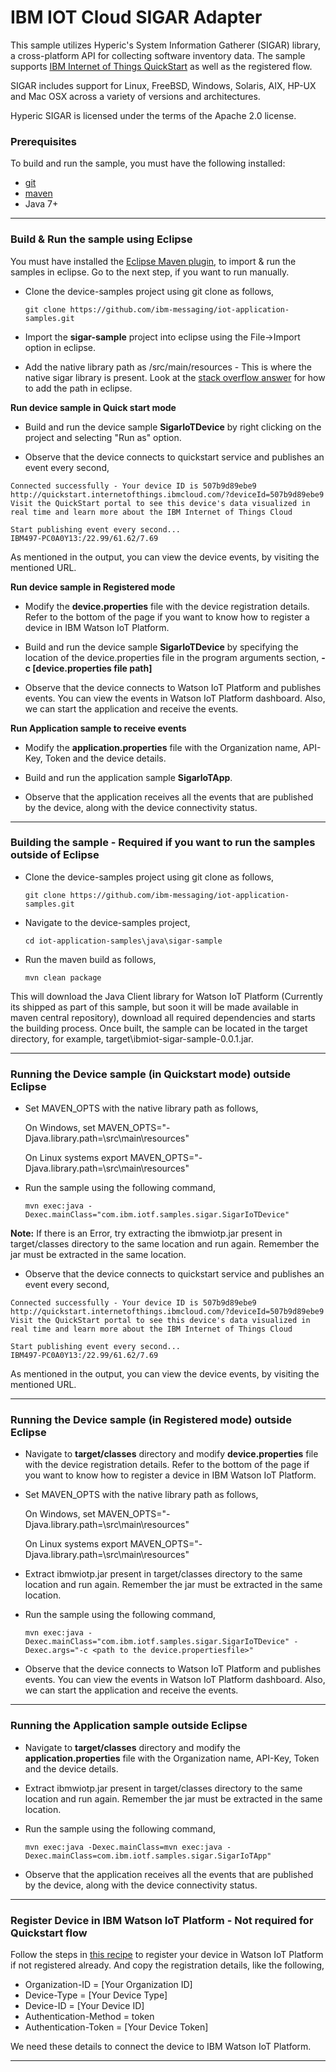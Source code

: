 IBM IOT Cloud SIGAR Adapter
===========================

This sample utilizes Hyperic's System Information Gatherer (SIGAR) library, a cross-platform API for collecting 
software inventory data.  The sample supports [IBM Internet of Things QuickStart](http://quickstart.internetofthings.ibmcloud.com) as well as 
the registered flow.

SIGAR includes support for Linux, FreeBSD, Windows, Solaris, AIX, HP-UX and Mac OSX across a variety of 
versions and architectures. 

Hyperic SIGAR is licensed under the terms of the Apache 2.0 license.


### Prerequisites
To build and run the sample, you must have the following installed:

* [git](https://git-scm.com/)
* [maven](https://maven.apache.org/download.cgi)
* Java 7+

----

### Build & Run the sample using Eclipse

You must have installed the [Eclipse Maven plugin](http://www.eclipse.org/m2e/), to import & run the samples in eclipse. Go to the next step, if you want to run manually.

* Clone the device-samples project using git clone as follows,

    `git clone https://github.com/ibm-messaging/iot-application-samples.git`
    
* Import the **sigar-sample** project into eclipse using the File->Import option in eclipse.

* Add the native library path as <ibmiot-sigar-sample>/src/main/resources - This is where the native sigar library is present. Look at the [stack overflow answer](http://stackoverflow.com/questions/15271100/how-can-i-set-the-java-library-path-used-by-eclipse-from-a-pom) for how to add the path in eclipse.

**Run device sample in Quick start mode**

* Build and run the device sample **SigarIoTDevice** by right clicking on the project and selecting "Run as" option.

* Observe that the device connects to quickstart service and publishes an event every second,
```
Connected successfully - Your device ID is 507b9d89ebe9
http://quickstart.internetofthings.ibmcloud.com/?deviceId=507b9d89ebe9
Visit the QuickStart portal to see this device's data visualized in real time and learn more about the IBM Internet of Things Cloud
   
Start publishing event every second...
IBM497-PC0A0Y13:/22.99/61.62/7.69
```
As mentioned in the output, you can view the device events, by visiting the mentioned URL.

**Run device sample in Registered mode**

* Modify the **device.properties** file with the device registration details. Refer to the bottom of the page if you want to know how to register a device in IBM Watson IoT Platform.

* Build and run the device sample **SigarIoTDevice** by specifying the location of the device.properties file in the program arguments section, **-c [device.properties file path]**

* Observe that the device connects to Watson IoT Platform and publishes events. You can view the events in Watson IoT Platform dashboard. Also, we can start the application and receive the events.

**Run Application sample to receive events**

* Modify the **application.properties** file with the Organization name, API-Key, Token and the device details.

* Build and run the application sample **SigarIoTApp**.
 
* Observe that the application receives all the events that are published by the device, along with the device connectivity status.

----

### Building the sample - Required if you want to run the samples outside of Eclipse

* Clone the device-samples project using git clone as follows,
   
    `git clone https://github.com/ibm-messaging/iot-application-samples.git`
    
* Navigate to the device-samples project, 

    `cd iot-application-samples\java\sigar-sample`
    
* Run the maven build as follows,

    `mvn clean package`
    
This will download the Java Client library for Watson IoT Platform (Currently its shipped as part of this sample, but soon it will be made available in maven central repository), download all required dependencies and starts the building process. Once built, the sample can be located in the target directory, for example, target\ibmiot-sigar-sample-0.0.1.jar.

----

### Running the Device sample (in Quickstart mode) outside Eclipse

* Set MAVEN_OPTS with the native library path as follows, 

    On Windows,
    set MAVEN_OPTS="-Djava.library.path=<path-to-project-directory>\src\main\resources"
    
    On Linux systems
    export MAVEN_OPTS="-Djava.library.path=<path-to-project-directory>\src\main\resources"

* Run the sample using the following command,

    `mvn exec:java -Dexec.mainClass="com.ibm.iotf.samples.sigar.SigarIoTDevice"`

**Note:** If there is an Error, try extracting the ibmwiotp.jar present in target/classes directory to the same location and run again. Remember the jar must be extracted in the same location. 

* Observe that the device connects to quickstart service and publishes an event every second,

```
Connected successfully - Your device ID is 507b9d89ebe9
http://quickstart.internetofthings.ibmcloud.com/?deviceId=507b9d89ebe9
Visit the QuickStart portal to see this device's data visualized in real time and learn more about the IBM Internet of Things Cloud
   
Start publishing event every second...
IBM497-PC0A0Y13:/22.99/61.62/7.69
```

As mentioned in the output, you can view the device events, by visiting the mentioned URL.

----

### Running the Device sample (in Registered mode) outside Eclipse

* Navigate to **target/classes** directory and modify **device.properties** file with the device registration details. Refer to the bottom of the page if you want to know how to register a device in IBM Watson IoT Platform.

* Set MAVEN_OPTS with the native library path as follows, 

    On Windows,
    set MAVEN_OPTS="-Djava.library.path=<path-to-project-directory>\src\main\resources"
    
    On Linux systems
    export MAVEN_OPTS="-Djava.library.path=<path-to-project-directory>\src\main\resources"

* Extract ibmwiotp.jar present in target/classes directory to the same location and run again. Remember the jar must be extracted in the same location.

* Run the sample using the following command,

    `mvn exec:java -Dexec.mainClass="com.ibm.iotf.samples.sigar.SigarIoTDevice" -Dexec.args="-c <path to the device.propertiesfile>"`

* Observe that the device connects to Watson IoT Platform and publishes events. You can view the events in Watson IoT Platform dashboard. Also, we can start the application and receive the events.

----

### Running the Application sample outside Eclipse

* Navigate to **target/classes** directory and modify the **application.properties** file with the Organization name, API-Key, Token and the device details.

* Extract ibmwiotp.jar present in target/classes directory to the same location and run again. Remember the jar must be extracted in the same location.

* Run the sample using the following command,

    `mvn exec:java -Dexec.mainClass=mvn exec:java -Dexec.mainClass=com.ibm.iotf.samples.sigar.SigarIoTApp"`

* Observe that the application receives all the events that are published by the device, along with the device connectivity status.

----

### Register Device in IBM Watson IoT Platform - Not required for Quickstart flow

Follow the steps in [this recipe](https://developer.ibm.com/recipes/tutorials/how-to-register-devices-in-ibm-iot-foundation/) to register your device in Watson IoT Platform if not registered already. And copy the registration details, like the following,

* Organization-ID = [Your Organization ID]
* Device-Type = [Your Device Type]
* Device-ID = [Your Device ID]
* Authentication-Method = token
* Authentication-Token = [Your Device Token]

We need these details to connect the device to IBM Watson IoT Platform.

----
